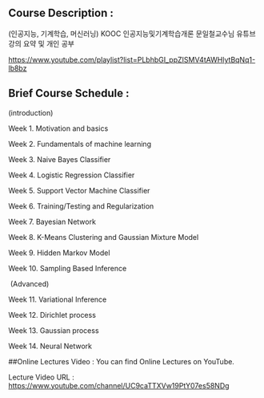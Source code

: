 ## Course Description :

(인공지능, 기계학습, 머신러닝) KOOC 인공지능및기계학습개론 문일철교수님 유튜브 강의 요약 및 개인 공부 


https://www.youtube.com/playlist?list=PLbhbGI_ppZISMV4tAWHlytBqNq1-lb8bz
  
## Brief Course Schedule : 
  
  (introduction)
  
  Week 1.  Motivation and basics
  
  Week 2.  Fundamentals of machine learning
  
  Week 3.  Naive Bayes Classifier
  
  Week 4.  Logistic Regression Classifier
  
  Week 5.  Support Vector Machine Classifier
  
  Week 6.  Training/Testing and Regularization
  
  Week 7.  Bayesian Network
  
  Week 8.  K-Means Clustering and Gaussian Mixture Model
  
  Week 9. Hidden Markov Model
  
  Week 10. Sampling Based Inference
  
  (Advanced)
  
  Week 11. Variational Inference
  
  Week 12. Dirichlet process
  
  Week 13. Gaussian process
  
  Week 14. Neural Network
  
##Online Lectures Video :
  You can find Online Lectures on YouTube.
  
  Lecture Video URL : https://www.youtube.com/channel/UC9caTTXVw19PtY07es58NDg
  
  
